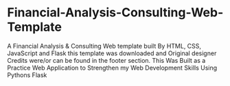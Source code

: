 # Financial-Analysis-Consulting-Web-Template
A Financial Analysis &amp; Consulting Web template built By HTML, CSS, JavaScript and Flask this template was downloaded and Original designer Credits were/or can be found in the footer section. This Was Built as a Practice Web Application to Strengthen my Web Development Skills Using Pythons Flask 

